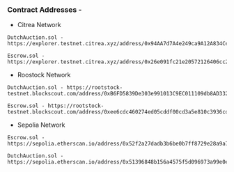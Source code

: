 ### Contract Addresses -

- Citrea Network

```
DutchAuction.sol - https://explorer.testnet.citrea.xyz/address/0x94AA7d7A4e249ca9A12A834CeC057e91F886B92a

```

```
Escrow.sol - https://explorer.testnet.citrea.xyz/address/0x26e091fc21e20572126406cc2dd9a5869de0bffe
```

- Roostock Network

```
DutchAuction.sol - https://rootstock-testnet.blockscout.com/address/0xB6FD5839De303e991013C9EC011109db8AD3321D
```

```
Escrow.sol - https://rootstock-testnet.blockscout.com/address/0xee6cdc460274ed05cddf00cd3a5e810c3936cdfa
```

- Sepolia Network

```
Escrow.sol - https://sepolia.etherscan.io/address/0x52f2a27dadb3b6be0b7ff8729e28a9a73442cf8f
```

```
DutchAuction.sol - https://sepolia.etherscan.io/address/0x51396848b156a4575f5d096973a99e0eb89ab045
```
